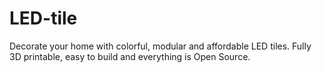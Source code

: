 # LED-tile
Decorate your home with colorful, modular and affordable LED tiles.  Fully 3D printable, easy to build and everything is Open Source. 
